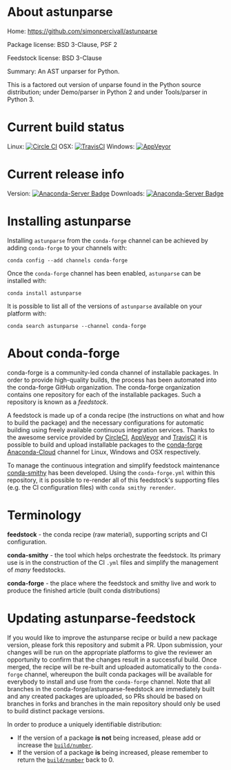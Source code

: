 About astunparse
================

Home: https://github.com/simonpercivall/astunparse

Package license: BSD 3-Clause, PSF 2

Feedstock license: BSD 3-Clause

Summary: An AST unparser for Python.

This is a factored out version of unparse found in the Python source
distribution; under Demo/parser in Python 2 and under Tools/parser in
Python 3.


Current build status
====================

Linux: [![Circle CI](https://circleci.com/gh/conda-forge/astunparse-feedstock.svg?style=shield)](https://circleci.com/gh/conda-forge/astunparse-feedstock)
OSX: [![TravisCI](https://travis-ci.org/conda-forge/astunparse-feedstock.svg?branch=master)](https://travis-ci.org/conda-forge/astunparse-feedstock)
Windows: [![AppVeyor](https://ci.appveyor.com/api/projects/status/github/conda-forge/astunparse-feedstock?svg=True)](https://ci.appveyor.com/project/conda-forge/astunparse-feedstock/branch/master)

Current release info
====================
Version: [![Anaconda-Server Badge](https://anaconda.org/conda-forge/astunparse/badges/version.svg)](https://anaconda.org/conda-forge/astunparse)
Downloads: [![Anaconda-Server Badge](https://anaconda.org/conda-forge/astunparse/badges/downloads.svg)](https://anaconda.org/conda-forge/astunparse)

Installing astunparse
=====================

Installing `astunparse` from the `conda-forge` channel can be achieved by adding `conda-forge` to your channels with:

```
conda config --add channels conda-forge
```

Once the `conda-forge` channel has been enabled, `astunparse` can be installed with:

```
conda install astunparse
```

It is possible to list all of the versions of `astunparse` available on your platform with:

```
conda search astunparse --channel conda-forge
```


About conda-forge
=================

conda-forge is a community-led conda channel of installable packages.
In order to provide high-quality builds, the process has been automated into the
conda-forge GitHub organization. The conda-forge organization contains one repository
for each of the installable packages. Such a repository is known as a *feedstock*.

A feedstock is made up of a conda recipe (the instructions on what and how to build
the package) and the necessary configurations for automatic building using freely
available continuous integration services. Thanks to the awesome service provided by
[CircleCI](https://circleci.com/), [AppVeyor](http://www.appveyor.com/)
and [TravisCI](https://travis-ci.org/) it is possible to build and upload installable
packages to the [conda-forge](https://anaconda.org/conda-forge)
[Anaconda-Cloud](http://docs.anaconda.org/) channel for Linux, Windows and OSX respectively.

To manage the continuous integration and simplify feedstock maintenance
[conda-smithy](http://github.com/conda-forge/conda-smithy) has been developed.
Using the ``conda-forge.yml`` within this repository, it is possible to re-render all of
this feedstock's supporting files (e.g. the CI configuration files) with ``conda smithy rerender``.


Terminology
===========

**feedstock** - the conda recipe (raw material), supporting scripts and CI configuration.

**conda-smithy** - the tool which helps orchestrate the feedstock.
                   Its primary use is in the construction of the CI ``.yml`` files
                   and simplify the management of *many* feedstocks.

**conda-forge** - the place where the feedstock and smithy live and work to
                  produce the finished article (built conda distributions)


Updating astunparse-feedstock
=============================

If you would like to improve the astunparse recipe or build a new
package version, please fork this repository and submit a PR. Upon submission,
your changes will be run on the appropriate platforms to give the reviewer an
opportunity to confirm that the changes result in a successful build. Once
merged, the recipe will be re-built and uploaded automatically to the
`conda-forge` channel, whereupon the built conda packages will be available for
everybody to install and use from the `conda-forge` channel.
Note that all branches in the conda-forge/astunparse-feedstock are
immediately built and any created packages are uploaded, so PRs should be based
on branches in forks and branches in the main repository should only be used to
build distinct package versions.

In order to produce a uniquely identifiable distribution:
 * If the version of a package **is not** being increased, please add or increase
   the [``build/number``](http://conda.pydata.org/docs/building/meta-yaml.html#build-number-and-string).
 * If the version of a package **is** being increased, please remember to return
   the [``build/number``](http://conda.pydata.org/docs/building/meta-yaml.html#build-number-and-string)
   back to 0.
